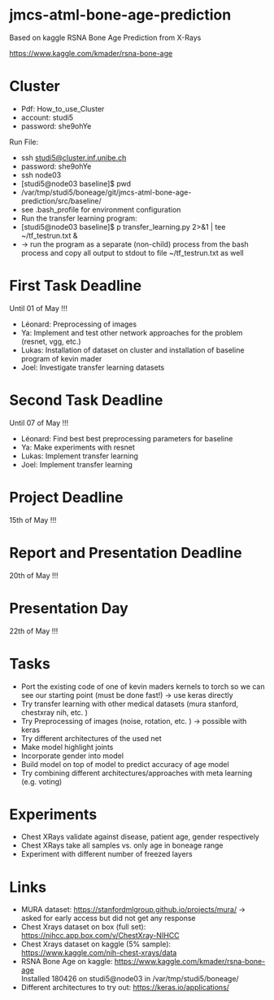 # jmcs-atml-bone-age-prediction
Based on kaggle RSNA Bone Age Prediction from X-Rays

https://www.kaggle.com/kmader/rsna-bone-age

# Cluster
* Pdf: How_to_use_Cluster
* account: studi5
* password: she9ohYe

Run File: 
* ssh studi5@cluster.inf.unibe.ch
* password: she9ohYe
* ssh node03
* [studi5@node03 baseline]$ pwd
* /var/tmp/studi5/boneage/git/jmcs-atml-bone-age-prediction/src/baseline/
* see .bash_profile for environment configuration
* Run the transfer learning program:
* [studi5@node03 baseline]$ p transfer_learning.py 2>&1 | tee ~/tf_testrun.txt &
* -> run the program as a separate (non-child) process from the bash process and copy all output to stdout to file ~/tf_testrun.txt as well

# First Task Deadline
Until 01 of May !!!
* Léonard: Preprocessing of images
* Ya:  Implement and test other network approaches for the problem (resnet, vgg, etc.)
* Lukas: Installation of dataset on cluster and installation of baseline program of kevin mader
* Joel: Investigate transfer learning datasets 

# Second Task Deadline
Until 07 of May !!!
* Léonard: Find best best preprocessing parameters for baseline
* Ya: Make experiments with resnet
* Lukas: Implement transfer learning
* Joel: Implement transfer learning

# Project Deadline
15th of May !!!

# Report and Presentation Deadline
20th of May !!!

# Presentation Day
22th of May !!!

# Tasks
* Port the existing code of one of kevin maders kernels to torch so we can see our starting point (must be done fast!) -> use keras directly
* Try transfer learning with other medical datasets (mura stanford, chestxray nih, etc. )
* Try Preprocessing of images (noise, rotation, etc. ) -> possible with keras 
* Try different architectures of the used net
* Make model highlight joints 
* Incorporate gender into model
* Build model on top of model to predict accuracy of age model
* Try combining different architectures/approaches with meta learning (e.g. voting)

# Experiments
* Chest XRays validate against disease, patient age, gender respectively
* Chest XRays take all samples vs. only age in boneage range
* Experiment with different number of freezed layers

# Links
* MURA dataset: https://stanfordmlgroup.github.io/projects/mura/ -> asked for early access but did not get any response
* Chest Xrays dataset on box (full set): https://nihcc.app.box.com/v/ChestXray-NIHCC
* Chest Xrays dataset on kaggle (5% sample): https://www.kaggle.com/nih-chest-xrays/data
* RSNA Bone Age on kaggle: https://www.kaggle.com/kmader/rsna-bone-age  
   Installed 180426 on studi5@node03 in /var/tmp/studi5/boneage/
* Different architectures to try out: https://keras.io/applications/